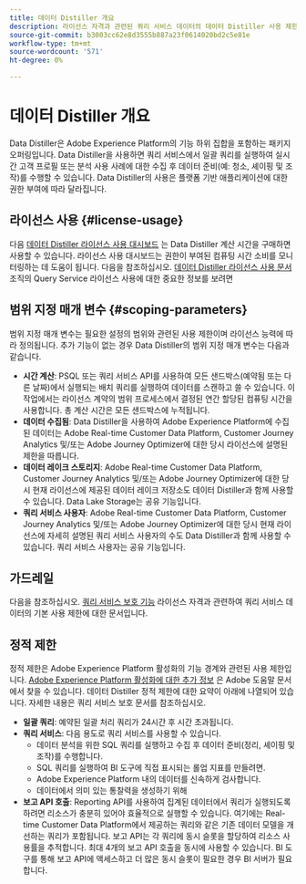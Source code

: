 ```yaml
---
title: 데이터 Distiller 개요
description: 라이선스 자격과 관련된 쿼리 서비스 데이터의 데이터 Distiller 사용 제한에 대한 요약입니다.
source-git-commit: b3003cc62e8d3555b887a23f0614020bd2c5e81e
workflow-type: tm+mt
source-wordcount: '571'
ht-degree: 0%

---
```


# 데이터 Distiller 개요

Data Distiller은 Adobe Experience Platform의 기능 하위 집합을 포함하는 패키지 오퍼링입니다. Data Distiller을 사용하면 쿼리 서비스에서 일괄 쿼리를 실행하여 실시간 고객 프로필 또는 분석 사용 사례에 대한 수집 후 데이터 준비(예: 청소, 셰이핑 및 조작)를 수행할 수 있습니다. Data Distiller의 사용은 플랫폼 기반 애플리케이션에 대한 권한 부여에 따라 달라집니다.

## 라이선스 사용 {#license-usage}

다음  [데이터 Distiller 라이선스 사용 대시보드](./license-usage.md) 는 Data Distiller 계산 시간을 구매하면 사용할 수 있습니다. 라이선스 사용 대시보드는 권한이 부여된 컴퓨팅 시간 소비를 모니터링하는 데 도움이 됩니다. 다음을 참조하십시오. [데이터 Distiller 라이선스 사용 문서](./license-usage.md) 조직의 Query Service 라이선스 사용에 대한 중요한 정보를 보려면

## 범위 지정 매개 변수 {#scoping-parameters}

범위 지정 매개 변수는 필요한 설정의 범위와 관련된 사용 제한이며 라이선스 능력에 따라 정의됩니다. 추가 기능이 없는 경우 Data Distiller의 범위 지정 매개 변수는 다음과 같습니다.

* **시간 계산**: PSQL 또는 쿼리 서비스 API를 사용하여 모든 샌드박스(예약됨 또는 다른 날짜)에서 실행되는 배치 쿼리를 실행하여 데이터를 스캔하고 쓸 수 있습니다. 이 작업에서는 라이선스 계약의 범위 프로세스에서 결정된 연간 할당된 컴퓨팅 시간을 사용합니다. 총 계산 시간은 모든 샌드박스에 누적됩니다.
* **데이터 수집됨**: Data Distiller을 사용하여 Adobe Experience Platform에 수집된 데이터는 Adobe Real-time Customer Data Platform, Customer Journey Analytics 및/또는 Adobe Journey Optimizer에 대한 당시 라이선스에 설명된 제한을 따릅니다.
* **데이터 레이크 스토리지**: Adobe Real-time Customer Data Platform, Customer Journey Analytics 및/또는 Adobe Journey Optimizer에 대한 당시 현재 라이선스에 제공된 데이터 레이크 저장소도 데이터 Distiller과 함께 사용할 수 있습니다. Data Lake Storage는 공유 기능입니다.
* **쿼리 서비스 사용자**: Adobe Real-time Customer Data Platform, Customer Journey Analytics 및/또는 Adobe Journey Optimizer에 대한 당시 현재 라이선스에 자세히 설명된 쿼리 서비스 사용자의 수도 Data Distiller과 함께 사용할 수 있습니다. 쿼리 서비스 사용자는 공유 기능입니다.

## 가드레일

다음을 참조하십시오. [쿼리 서비스 보호 기능](../guardrails.md) 라이선스 자격과 관련하여 쿼리 서비스 데이터의 기본 사용 제한에 대한 문서입니다.

## 정적 제한

정적 제한은 Adobe Experience Platform 활성화의 기능 경계와 관련된 사용 제한입니다. [Adobe Experience Platform 활성화에 대한 추가 정보](https://helpx.adobe.com/ca/legal/product-descriptions/adobe-experience-platform0.html) 은 Adobe 도움말 문서에서 찾을 수 있습니다. 데이터 Distiller 정적 제한에 대한 요약이 아래에 나열되어 있습니다. 자세한 내용은 쿼리 서비스 보호 문서를 참조하십시오.

* **일괄 쿼리**: 예약된 일괄 처리 쿼리가 24시간 후 시간 초과됩니다.
* **쿼리 서비스**: 다음 용도로 쿼리 서비스를 사용할 수 있습니다.
   * 데이터 분석을 위한 SQL 쿼리를 실행하고 수집 후 데이터 준비(정리, 셰이핑 및 조작)를 수행합니다.
   * SQL 쿼리를 실행하여 BI 도구에 직접 표시되는 롤업 지표를 만들려면.
   * Adobe Experience Platform 내의 데이터를 신속하게 검사합니다.
   * 데이터에서 의미 있는 통찰력을 생성하기 위해
* **보고 API 호출**: Reporting API를 사용하여 집계된 데이터에서 쿼리가 실행되도록 하려면 리소스가 충분히 있어야 효율적으로 실행할 수 있습니다. 여기에는 Real-time Customer Data Platform에서 제공하는 쿼리와 같은 기존 데이터 모델을 개선하는 쿼리가 포함됩니다. 보고 API는 각 쿼리에 동시 슬롯을 할당하여 리소스 사용률을 추적합니다. 최대 4개의 보고 API 호출을 동시에 사용할 수 있습니다. BI 도구를 통해 보고 API에 액세스하고 더 많은 동시 슬롯이 필요한 경우 BI 서버가 필요합니다.


